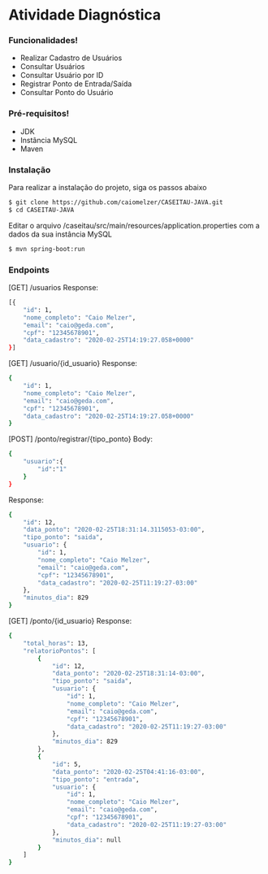 # Atividade Diagnóstica

### Funcionalidades!
  - Realizar Cadastro de Usuários
  - Consultar Usuários
  - Consultar Usuário por ID
  - Registrar Ponto de Entrada/Saída
  - Consultar Ponto do Usuário

### Pré-requisitos!
  - JDK
  - Instância MySQL
  - Maven
  
### Instalação

Para realizar a instalação do projeto, siga os passos abaixo

```sh
$ git clone https://github.com/caiomelzer/CASEITAU-JAVA.git
$ cd CASEITAU-JAVA
```
Editar o arquivo /caseitau/src/main/resources/application.properties com a dados da sua instância MySQL
```sh
$ mvn spring-boot:run
```
### Endpoints
[GET] /usuarios
Response:
```sh
[{
    "id": 1,
    "nome_completo": "Caio Melzer",
    "email": "caio@geda.com",
    "cpf": "12345678901",
    "data_cadastro": "2020-02-25T14:19:27.058+0000"
}]
```

[GET] /usuario/{id_usuario}
Response:
```sh
{
    "id": 1,
    "nome_completo": "Caio Melzer",
    "email": "caio@geda.com",
    "cpf": "12345678901",
    "data_cadastro": "2020-02-25T14:19:27.058+0000"
}
```

[POST] /ponto/registrar/{tipo_ponto}
Body:
```sh
{
	"usuario":{
		"id":"1"
	}
}
```
Response:
```sh
{
    "id": 12,
    "data_ponto": "2020-02-25T18:31:14.3115053-03:00",
    "tipo_ponto": "saida",
    "usuario": {
        "id": 1,
        "nome_completo": "Caio Melzer",
        "email": "caio@geda.com",
        "cpf": "12345678901",
        "data_cadastro": "2020-02-25T11:19:27-03:00"
    },
    "minutos_dia": 829
}
```
[GET] /ponto/{id_usuario}
Response:
```sh
{
    "total_horas": 13,
    "relatorioPontos": [
        {
            "id": 12,
            "data_ponto": "2020-02-25T18:31:14-03:00",
            "tipo_ponto": "saida",
            "usuario": {
                "id": 1,
                "nome_completo": "Caio Melzer",
                "email": "caio@geda.com",
                "cpf": "12345678901",
                "data_cadastro": "2020-02-25T11:19:27-03:00"
            },
            "minutos_dia": 829
        },
        {
            "id": 5,
            "data_ponto": "2020-02-25T04:41:16-03:00",
            "tipo_ponto": "entrada",
            "usuario": {
                "id": 1,
                "nome_completo": "Caio Melzer",
                "email": "caio@geda.com",
                "cpf": "12345678901",
                "data_cadastro": "2020-02-25T11:19:27-03:00"
            },
            "minutos_dia": null
        }
    ]
}
```
